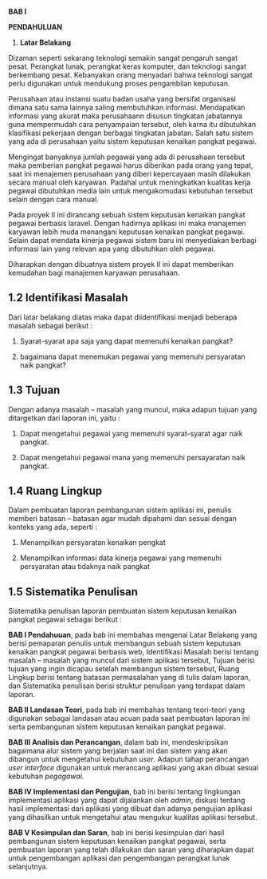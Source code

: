 **BAB I**

**PENDAHULUAN**

1.  **Latar Belakang**

Dizaman seperti sekarang teknologi semakin sangat pengaruh sangat pesat. Perangkat lunak, perangkat keras komputer, dan teknologi sangat berkembang pesat. Kebanyakan orang menyadari bahwa teknologi sangat perlu digunakan untuk mendukung proses pengambilan keputusan.

Perusahaan atau instansi suatu badan usaha yang bersifat organisasi dimana satu sama lainnya saling membutuhkan informasi. Mendapatkan informasi yang akurat maka perusahaann disusun tingkatan jabatannya guna mempermudah cara penyampaian tersebut, oleh karna itu dibutuhkan klasifikasi pekerjaan dengan berbagai tingkatan jabatan. Salah satu sistem yang ada di perusahaan yaitu sistem keputusan kenaikan pangkat pegawai.

Mengingat banyaknya jumlah pegawai yang ada di perusahaan tersebut maka pemberian pangkat pegawai harus diberikan pada orang yang tepat, saat ini menajemen perusahaan yang diberi kepercayaan masih dilakukan secara manual oleh karyawan. Padahal untuk meningkatkan kualitas kerja pegawai dibutuhkan media lain untuk mengakomudasi kebutuhan tersebut selain dengan cara manual.

Pada proyek II ini dirancang sebuah sistem keputusan kenaikan pangkat pegawai berbasis laravel. Dengan hadirnya aplikasi ini maka manajemen karyawan lebih muda menangani keputusan kenaikan pangkat pegawai. Selain dapat mendata kinerja pegawai sistem baru ini menyediakan berbagi informasi lain yang relevan apa yang dibutuhkan oleh pegawai.

Diharapkan dengan dibuatnya sistem proyek II ini dapat memberikan kemudahan bagi manajemen karyawan perusahaan.

1.2 Identifikasi Masalah
------------------------

Dari latar belakang diatas maka dapat diidentifikasi menjadi beberapa masalah sebagai berikut :

1.  Syarat-syarat apa saja yang dapat memenuhi kenaikan pangkat?

2.  bagaimana dapat menemukan pegawai yang memenuhi persyaratan naik pangkat?

1.3 Tujuan
----------

Dengan adanya masalah – masalah yang muncul, maka adapun tujuan yang ditargetkan dari laporan ini, yaitu :

1.  Dapat mengetahui pegawai yang memenuhi syarat-syarat agar naik pangkat.

2.  Dapat mengetahui pegawai mana yang memenuhi persayaratan naik pangkat.

1.4 Ruang Lingkup
-----------------

Dalam pembuatan laporan pembangunan sistem aplikasi ini, penulis memberi batasan – batasan agar mudah dipahami dan sesuai dengan konteks yang ada, seperti :

1.  Menampilkan persyaratan kenaikan pengkat

2.  Menampilkan informasi data kinerja pegawai yang memenuhi persyaratan atau tidaknya naik pangkat

1.5 Sistematika Penulisan 
--------------------------

Sistematika penulisan laporan pembuatan sistem keputusan kenaikan pangkat pegawai sebagai berikut :

**BAB I Pendahuuan**, pada bab ini membahas mengenai Latar Belakang yang berisi pemaparan penulis untuk membangun sebuah sistem keputusan kenaikan pangkat pegawai berbasis web, Identifikasi Masalah berisi tentang masalah – masalah yang muncul dari sistem aplikasi tersebut, Tujuan berisi tujuan yang ingin dicapau setelah membangun sistem tersebut, Ruang Lingkup berisi tentang batasan permasalahan yang di tulis dalam laporan, dan Sistematika penulisan berisi struktur penulisan yang terdapat dalam laporan.

**BAB II Landasan Teori**, pada bab ini membahas tentang teori-teori yang digunakan sebagai landasan atau acuan pada saat pembuatan laporan ini serta pembangunan sistem keputusan kenaikan pangkat pegawai.

**BAB III Analisis dan Perancangan**, dalam bab ini, mendeskripsikan bagaimana alur sistem yang berjalan saat ini dan sistem yang akan dibangun untuk mengetahui kebutuhan *user*. Adapun tahap perancangan *user interface* digunakan untuk merancang aplikasi yang akan dibuat sesuai kebutuhan *pegagawai.*

**BAB IV Implementasi dan Pengujian**, bab ini berisi tentang lingkungan implementasi aplikasi yang dapat dijalankan oleh *admin*, diskusi tentang hasil implementasi dari aplikasi yang dibuat dan adanya pengujian aplikasi yang dihasilkan untuk mengetahui atau mengukur kualitas aplikasi tersebut.

**BAB V Kesimpulan dan Saran**, bab ini berisi kesimpulan dari hasil pembangunan sistem keputusan kenaikan pangkat pegawai, serta pembuatan laporan yang telah dilakukan dan saran yang diharapkan dapat untuk pengembangan aplikasi dan pengembangan perangkat lunak selanjutnya.
